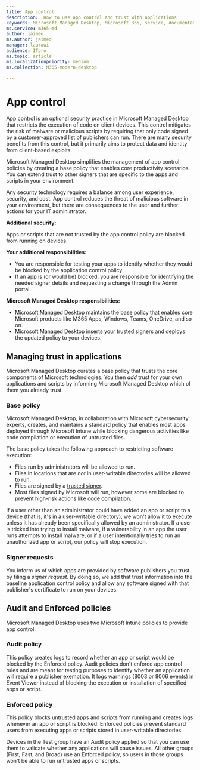 ```yaml
---
title: App control
description:  How to use app control and trust with applications
keywords: Microsoft Managed Desktop, Microsoft 365, service, documentation
ms.service: m365-md
author: jaimeo
ms.author: jaimeo
manager: laurawi
audience: ITpro
ms.topic: article
ms.localizationpriority: medium
ms.collection: M365-modern-desktop

---
```


# App control

App control is an optional security practice in Microsoft Managed Desktop that restricts the execution of code on client devices. This control mitigates the risk of malware or malicious scripts by requiring that only code signed by a customer-approved list of publishers can run. There are many security benefits from this control, but it primarily aims to protect data and identity from client-based exploits.

Microsoft Managed Desktop simplifies the management of app control policies by creating a base policy that enables core productivity scenarios. You can extend trust to other signers that are specific to the apps and scripts in your environment. 


Any security technology requires a balance among user experience, security, and cost. App control reduces the threat of malicious software in your environment, but there are consequences to the user and further actions for your IT administrator.

**Additional security:**

Apps or scripts that are not trusted by the app control policy are blocked from running on devices.

**Your additional responsibilities:**

- You are responsible for testing your apps to identify whether they would be blocked by the application control policy.
- If an app is (or would be) blocked, you are responsible for identifying the needed signer details and requesting a change through the Admin portal.

**Microsoft Managed Desktop responsibilities:**

- Microsoft Managed Desktop maintains the base policy that enables core Microsoft products like M365 Apps, Windows, Teams, OneDrive, and so on.
- Microsoft Managed Desktop inserts your trusted signers and deploys the updated policy to your devices.


## Managing trust in applications

Microsoft Managed Desktop curates a base policy that trusts the core components of Microsoft technologies. You then *add* trust for your own applications and scripts by informing Microsoft Managed Desktop which of them you already trust.

### Base policy

Microsoft Managed Desktop, in collaboration with Microsoft cybersecurity experts, creates, and maintains a standard policy that enables most apps deployed through Microsoft Intune while blocking dangerous activities like code compilation or execution of untrusted files.

The base policy takes the following approach to restricting software execution:

- Files run by administrators will be allowed to run.
- Files in locations that are *not* in user-writable directories will be allowed to run.
- Files are signed by a [trusted signer](#signer-requests).
- Most files signed by Microsoft will run, however some are blocked to prevent high-risk actions like code compilation.


If a user other than an administrator could have added an app or script to a device (that is, it's in a user-writable directory), we won't allow it to execute unless it has already been specifically allowed by an administrator. If a user is tricked into trying to install malware, if a vulnerability in an app the user runs attempts to install malware, or if a user intentionally tries to run an unauthorized app or script, our policy will stop execution.

### Signer requests

You inform us of which apps are provided by software publishers you trust by filing a *signer request*. By doing so, we add that trust information into the baseline application control policy and allow any software signed with that publisher's certificate to run on your devices.

## Audit and Enforced policies

Microsoft Managed Desktop uses two Microsoft Intune policies to provide app control:

### Audit policy
This policy creates logs to record whether an app or script would be blocked by the Enforced policy. Audit policies don't enforce app control rules and are meant for testing purposes to identify whether an application will require a publisher exemption. It logs warnings (8003 or 8006 events) in Event Viewer instead of blocking the execution or installation of specified apps or script.

### Enforced policy
This policy blocks untrusted apps and scripts from running and creates logs whenever an app or script is blocked. Enforced policies prevent standard users from executing apps or scripts stored in user-writable directories.

Devices in the Test group have an Audit policy applied so that you can use them to validate whether any applications will cause issues. All other groups (First, Fast, and Broad) use an Enforced policy, so users in those groups won't be able to run untrusted apps or scripts.







